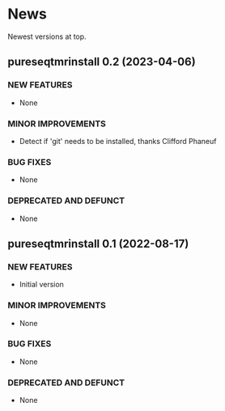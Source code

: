 # News

Newest versions at top.

## pureseqtmrinstall 0.2 (2023-04-06)

### NEW FEATURES

  * None

### MINOR IMPROVEMENTS

  * Detect if 'git' needs to be installed, thanks Clifford Phaneuf

### BUG FIXES

  * None

### DEPRECATED AND DEFUNCT

  * None

## pureseqtmrinstall 0.1 (2022-08-17)

### NEW FEATURES

  * Initial version

### MINOR IMPROVEMENTS

  * None

### BUG FIXES

  * None

### DEPRECATED AND DEFUNCT

  * None

